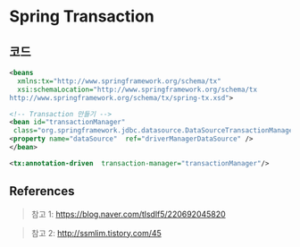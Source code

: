 # Spring Transaction

## 코드
```xml
<beans
  xmlns:tx="http://www.springframework.org/schema/tx"
  xsi:schemaLocation="http://www.springframework.org/schema/tx
http://www.springframework.org/schema/tx/spring-tx.xsd">
```

```xml
<!-- Transaction 만들기 -->
<bean id="transactionManager"
 class="org.springframework.jdbc.datasource.DataSourceTransactionManager">
<property name="dataSource"  ref="driverManagerDataSource" />
</bean>

<tx:annotation-driven  transaction-manager="transactionManager"/>
```

## References
> 참고 1: https://blog.naver.com/tlsdlf5/220692045820

> 참고 2: http://ssmlim.tistory.com/45
